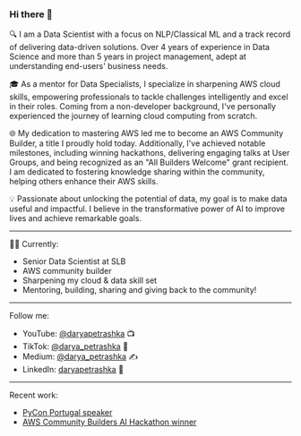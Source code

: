 ### Hi there 👋

🔍 I am a Data Scientist with a focus on NLP/Classical ML and a track record of delivering data-driven solutions. Over 4 years of experience in Data Science and more than 5 years in project management, adept at understanding end-users' business needs.

🎓 As a mentor for Data Specialists, I specialize in sharpening AWS cloud skills, empowering professionals to tackle challenges intelligently and excel in their roles. Coming from a non-developer background, I've personally experienced the journey of learning cloud computing from scratch.

🌐 My dedication to mastering AWS led me to become an AWS Community Builder, a title I proudly hold today. Additionally, I've achieved notable milestones, including winning hackathons, delivering engaging talks at User Groups, and being recognized as an "All Builders Welcome" grant recipient.
I am dedicated to fostering knowledge sharing within the community, helping others enhance their AWS skills.

💡 Passionate about unlocking the potential of data, my goal is to make data useful and impactful. I believe in the transformative power of AI to improve lives and achieve remarkable goals.

----------------------------------------------------------------------------------------
👩‍💻 Currently:
- Senior Data Scientist at SLB
- AWS community builder
- Sharpening my cloud & data skill set
- Mentoring, building, sharing and giving back to the community!

----------------------------------------------------------------------------------------
Follow me:
- YouTube: [@daryapetrashka](https://www.youtube.com/@daryapetrashka) 📺 
- TikTok: [@darya_petrashka](https://www.tiktok.com/@darya_petrashka?lang=el-GR) 📱
- Medium: [@darya_petrashka](https://medium.com/@darya_petrashka) ✍
- LinkedIn: [daryapetrashka](https://www.linkedin.com/in/daryapetrashka/) 💼

----------------------------------------------------------------------------------------
Recent work:
- [PyCon Portugal speaker](https://pretalx.evolutio.pt/pycon-pt-2023/speaker/MQF8UQ/)
- [AWS Community Builders AI Hackathon winner](https://dev.to/aws-builders/language-whisperer-aiml-transformer-tools-hackathon-i9a)
